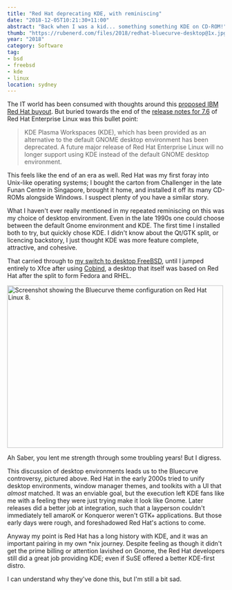 ```yaml
---
title: "Red Hat deprecating KDE, with reminiscing"
date: "2018-12-05T10:21:30+11:00"
abstract: "Back when I was a kid... something something KDE on CD-ROM!"
thumb: "https://rubenerd.com/files/2018/redhat-bluecurve-desktop@1x.jpg"
year: "2018"
category: Software
tag:
- bsd
- freebsd
- kde
- linux
location: sydney
---
```

The IT world has been consumed with thoughts around this [proposed IBM Red Hat buyout]. But buried towards the end of the [release notes for 7.6] of Red Hat Enterprise Linux was this bullet point:

> KDE Plasma Workspaces (KDE), which has been provided as an alternative to the default GNOME desktop environment has been deprecated. A future major release of Red Hat Enterprise Linux will no longer support using KDE instead of the default GNOME desktop environment.

This feels like the end of an era as well. Red Hat was my first foray into Unix-like operating systems; I bought the carton from Challenger in the late Funan Centre in Singapore, brought it home, and installed it off its many CD-ROMs alongside Windows. I suspect plenty of you have a similar story.

What I haven't ever really mentioned in my repeated reminiscing on this was my choice of desktop environment. Even in the late 1990s one could choose between the default Gnome environment and KDE. The first time I installed both to try, but quickly chose KDE. I didn't know about the Qt/GTK split, or licencing backstory, I just thought KDE was more feature complete, attractive, and cohesive.

That carried through to [my switch to desktop FreeBSD], until I jumped entirely to Xfce after using [Cobind], a desktop that itself was based on Red Hat after the split to form Fedora and RHEL.

<p><img src="https://rubenerd.com/files/2018/redhat-bluecurve-desktop@1x.jpg" srcset="https://rubenerd.com/files/2018/redhat-bluecurve-desktop@1x.jpg 1x, https://rubenerd.com/files/2018/redhat-bluecurve-desktop@2x.jpg 2x" alt="Screenshot showing the Bluecurve theme configuration on Red Hat Linux 8." style="width:500px; height:375px;" /></p>

Ah Saber, you lent me strength through some troubling years! But I digress.

This discussion of desktop environments leads us to the Bluecurve controversy, pictured above. Red Hat in the early 2000s tried to unify desktop environments, window manager themes, and toolkits with a UI that *almost* matched. It was an enviable goal, but the execution left KDE fans like me with a feeling they were just trying make it look like Gnome. Later releases did a better job at integration, such that a layperson couldn't immediately tell amaroK or Konqueror weren't GTK+ applications. But those early days were rough, and foreshadowed Red Hat's actions to come.

Anyway my point is Red Hat has a long history with KDE, and it was an important pairing in my own \*nix journey. Despite feeling as though it didn't get the prime billing or attention lavished on Gnome, the Red Hat developers still did a great job providing KDE; even if SuSE offered a better KDE-first distro.

I can understand why they've done this, but I'm still a bit sad.

[my switch to desktop FreeBSD]: https://rubenerd.com/haruhi-suzumiya-on-freebsd/
[proposed IBM Red Hat buyout]: https://rubenerd.com/ibm-plans-to-buy-red-hat/
[Cobind]: https://rubenerd.com/p1191/
[release notes for 7.6]: https://access.redhat.com/documentation/en-us/red_hat_enterprise_linux/7/html-single/7.6_release_notes/

